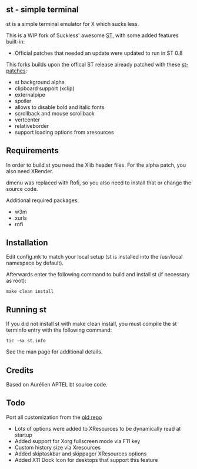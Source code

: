 st - simple terminal
--------------------
st is a simple terminal emulator for X which sucks less.

This is a WIP fork of Suckless' awesome [ST](http://st.suckless.org), with some added features built-in:
  - Official patches that needed an update were updated to run in ST 0.8

This forks builds upon the offical ST release already patched with these [st-patches](https://st.suckless.org/patches/):
  - st background alpha
  - clipboard support (xclip)
  - externalpipe
  - spoiler
  - allows to disable bold and italic fonts
  - scrollback and mouse scrollback
  - vertcenter
  - relativeborder
  - support loading options from xresources

Requirements
------------
In order to build st you need the Xlib header files.
For the alpha patch, you also need XRender.

dmenu was replaced with Rofi, so you also need to install that or change the source code.

Additional required packages:
  - w3m
  - xurls
  - rofi

Installation
------------
Edit config.mk to match your local setup (st is installed into
the /usr/local namespace by default).

Afterwards enter the following command to build and install st (if
necessary as root):

    make clean install


Running st
----------
If you did not install st with make clean install, you must compile
the st terminfo entry with the following command:

    tic -sx st.info

See the man page for additional details.

Credits
-------
Based on Aurélien APTEL <aurelien dot aptel at gmail dot com> bt source code.

Todo
----

Port all customization from the [old repo](https://github.com/mcaimi/xst)
  - Lots of options were added to XResources to be dynamically read at startup
  - Added support for Xorg fullscreen mode via F11 key
  - Custom history size via Xresources
  - Added skiptaskbar and skippager XResources options
  - Added X11 Dock Icon for desktops that support this feature


